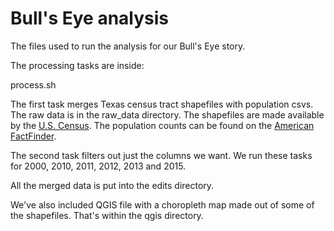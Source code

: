 # Bull's Eye analysis

The files used to run the analysis for our Bull's Eye story.

The processing tasks are inside:

  process.sh

The first task merges Texas census tract shapefiles with population csvs. The raw data is in the raw_data directory. The shapefiles are made available by the [U.S. Census](https://www.census.gov/cgi-bin/geo/shapefiles/index.php). The population counts can be found on the [American FactFinder](https://factfinder.census.gov/faces/nav/jsf/pages/index.xhtml).

The second task filters out just the columns we want. We run these tasks for 2000, 2010, 2011, 2012, 2013 and 2015.

All the merged data is put into the edits directory.

We've also included QGIS file with a choropleth map made out of some of the shapefiles. That's within the qgis directory.
